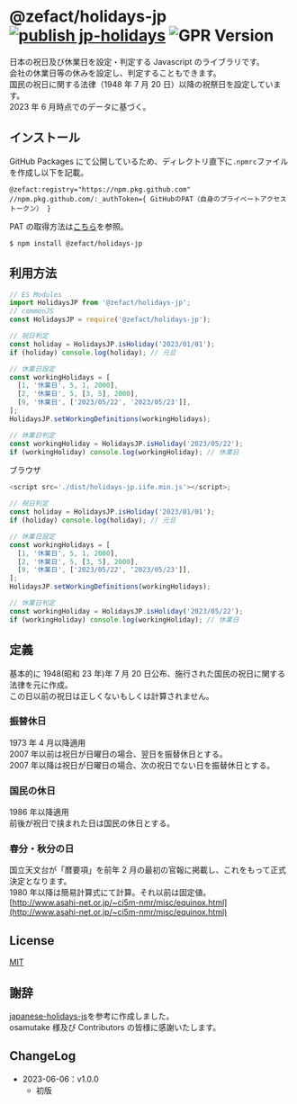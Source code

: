 # @zefact/holidays-jp [![publish jp-holidays](https://github.com/zefact/holidays-jp/actions/workflows/main.yml/badge.svg)](https://github.com/zefact/holidays-jp/actions/workflows/main.yml) ![GPR Version](https://img.shields.io/github/package-json/v/zefact/holidays-jp?label=version)

日本の祝日及び休業日を設定・判定する Javascript のライブラリです。  
会社の休業日等の休みを設定し、判定することもできます。  
国民の祝日に関する法律（1948 年 7 月 20 日）以降の祝祭日を設定しています。  
2023 年 6 月時点でのデータに基づく。

## インストール

GitHub Packages にて公開しているため、ディレクトリ直下に`.npmrc`ファイルを作成し以下を記載。

```
@zefact:registry="https://npm.pkg.github.com"
//npm.pkg.github.com/:_authToken={ GitHubのPAT（自身のプライベートアクセストークン） }
```

PAT の取得方法は[こちら](https://docs.github.com/ja/authentication/keeping-your-account-and-data-secure/creating-a-personal-access-token)を参照。

```shell
$ npm install @zefact/holidays-jp
```

## 利用方法

```ts
// ES Modules
import HolidaysJP from '@zefact/holidays-jp';
// commonJS
const HolidaysJP = require('@zefact/holidays-jp');

// 祝日判定
const holiday = HolidaysJP.isHoliday('2023/01/01');
if (holiday) console.log(holiday); // 元旦

// 休業日設定
const workingHolidays = [
  [1, '休業日', 5, 1, 2000],
  [2, '休業日', 5, [3, 5], 2000],
  [9, '休業日', ['2023/05/22', '2023/05/23']],
];
HolidaysJP.setWorkingDefinitions(workingHolidays);

// 休業日判定
const workingHoliday = HolidaysJP.isHoliday('2023/05/22');
if (workingHoliday) console.log(workingHoliday); // 休業日
```

ブラウザ

```js
<script src='./dist/holidays-jp.iife.min.js'></script>;

// 祝日判定
const holiday = HolidaysJP.isHoliday('2023/01/01');
if (holiday) console.log(holiday); // 元旦

// 休業日設定
const workingHolidays = [
  [1, '休業日', 5, 1, 2000],
  [2, '休業日', 5, [3, 5], 2000],
  [9, '休業日', ['2023/05/22', '2023/05/23']],
];
HolidaysJP.setWorkingDefinitions(workingHolidays);

// 休業日判定
const workingHoliday = HolidaysJP.isHoliday('2023/05/22');
if (workingHoliday) console.log(workingHoliday); // 休業日
```

## 定義

基本的に 1948(昭和 23 年)年 7 月 20 日公布、施行された国民の祝日に関する法律を元に作成。  
この日以前の祝日は正しくないもしくは計算されません。

### 振替休日

1973 年 4 月以降適用  
2007 年以前は祝日が日曜日の場合、翌日を振替休日とする。  
2007 年以降は祝日が日曜日の場合、次の祝日でない日を振替休日とする。

### 国民の休日

1986 年以降適用  
前後が祝日で挟まれた日は国民の休日とする。

### 春分・秋分の日

国立天文台が「暦要項」を前年 2 月の最初の官報に掲載し、これをもって正式決定となります。  
1980 年以降は簡易計算式にて計算。それ以前は固定値。  
[http://www.asahi-net.or.jp/~ci5m-nmr/misc/equinox.html](http://www.asahi-net.or.jp/~ci5m-nmr/misc/equinox.html)

## License

[MIT](LICENSE)

## 謝辞

[japanese-holidays-js](https://github.com/osamutake/japanese-holidays-js)を参考に作成しました。  
osamutake 様及び Contributors の皆様に感謝いたします。

## ChangeLog

- 2023-06-06：v1.0.0
  - 初版
